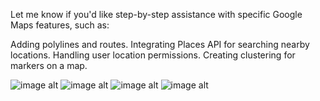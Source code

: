 Let me know if you'd like step-by-step assistance with specific Google Maps features, such as:

Adding polylines and routes.
Integrating Places API for searching nearby locations.
Handling user location permissions.
Creating clustering for markers on a map.

![image alt](https://github.com/user-attachments/assets/a5365818-ecae-414d-a60f-046f789584b5)
![image alt](https://github.com/user-attachments/assets/f83339f6-5d3f-4b8c-a892-2645dc0f2bab)
![image alt](https://github.com/user-attachments/assets/dcef3e55-2fb3-4ef2-955d-f91ab311c4ce)
![image alt](https://github.com/user-attachments/assets/0b355758-44ef-41eb-b8f1-d009f6c3199e)




